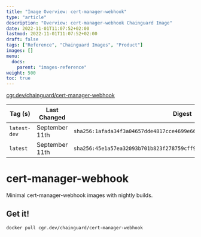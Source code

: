 ```yaml
---
title: "Image Overview: cert-manager-webhook"
type: "article"
description: "Overview: cert-manager-webhook Chainguard Image"
date: 2022-11-01T11:07:52+02:00
lastmod: 2022-11-01T11:07:52+02:00
draft: false
tags: ["Reference", "Chainguard Images", "Product"]
images: []
menu:
  docs:
    parent: "images-reference"
weight: 500
toc: true
---
```


[cgr.dev/chainguard/cert-manager-webhook](https://github.com/chainguard-images/images/tree/main/images/cert-manager-webhook)

| Tag (s)       | Last Changed   | Digest                                                                    |
|---------------|----------------|---------------------------------------------------------------------------|
|  `latest-dev` | September 11th | `sha256:1afada34f3a04657dde4817cce4699e661f43ff0d09c52eed92f837d3e065c45` |
|  `latest`     | September 11th | `sha256:45e1a57ea32093b701b823f278759cff94117f32306be21a5a637dced82b4df4` |

# cert-manager-webhook

Minimal cert-manager-webhook images with nightly builds.

## Get it!

```shell
docker pull cgr.dev/chainguard/cert-manager-webhook
```
